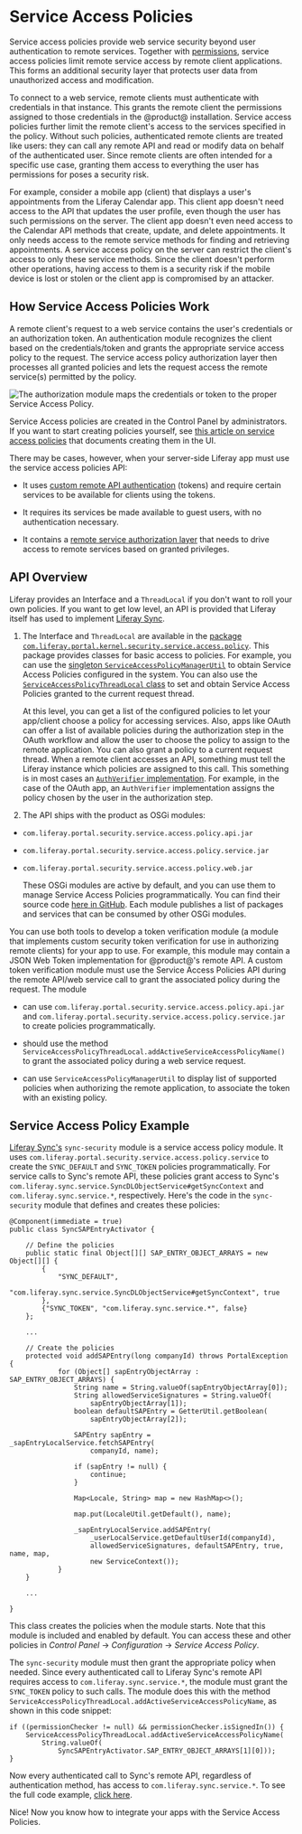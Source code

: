# Service Access Policies [](id=service-access-policies)

Service access policies provide web service security beyond user authentication
to remote services. Together with
[permissions](/develop/tutorials/-/knowledge_base/7-1/defining-application-permissions),
service access policies limit remote service access by remote client
applications. This forms an additional security layer that protects user data
from unauthorized access and modification.

To connect to a web service, remote clients must authenticate with credentials
in that instance. This grants the remote client the permissions assigned to
those credentials in the @product@ installation. Service access policies further
limit the remote client's access to the services specified in the policy.
Without such policies, authenticated remote clients are treated like users: they
can call any remote API and read or modify data on behalf of the authenticated
user. Since remote clients are often intended for a specific use case, granting
them access to everything the user has permissions for poses a security risk.

For example, consider a mobile app (client) that displays a user's appointments
from the Liferay Calendar app. This client app doesn't need access to the API
that updates the user profile, even though the user has such permissions on the
server. The client app doesn't even need access to the Calendar API methods that
create, update, and delete appointments. It only needs access to the remote
service methods for finding and retrieving appointments. A service access policy
on the server can restrict the client's access to only these service methods.
Since the client doesn't perform other operations, having access to them is
a security risk if the mobile device is lost or stolen or the client app is
compromised by an attacker.

## How Service Access Policies Work [](id=how-service-access-policies-work)

A remote client's request to a web service contains the user's credentials or an
authorization token. An authentication module recognizes the client based on the
credentials/token and grants the appropriate service access policy to the
request. The service access policy authorization layer then processes all
granted policies and lets the request access the remote service(s) permitted by
the policy.

![The authorization module maps the credentials or token to the proper Service Access Policy.](../../images/service-access-policies-arch.png)

Service Access policies are created in the Control Panel by
administrators. If you want to start creating policies yourself, see
[this article on service access policies](/discover/deployment/-/knowledge_base/7-1/service-access-policies)
that documents creating them in the UI.

There may be cases, however, when your server-side Liferay app must use the
service access policies API:

- It uses [custom remote API authentication](/develop/tutorials/-/knowledge_base/7-1/auto-login)
  (tokens) and require certain services to be available for clients using
  the tokens.

- It requires its services be made available to guest users, with no authentication
  necessary.

- It contains a [remote service authorization layer](/develop/tutorials/-/knowledge_base/7-1/password-based-authentication-pipelines)
  that needs to drive access to remote services based on granted
  privileges.

## API Overview [](id=api-overview)

Liferay provides an Interface and a `ThreadLocal` if you don't want to roll your own
policies. If you want to get low level, an API is provided that
Liferay itself has used to implement 
[Liferay Sync](/discover/portal/-/knowledge_base/7-1/administering-liferay-sync). 

1. The Interface and `ThreadLocal` are available in the [package
   `com.liferay.portal.kernel.security.service.access.policy`](@platform-ref@/7.1-latest/javadocs/portal-kernel/com/liferay/portal/kernel/security/service/access/policy/package-summary.html).
   This package provides classes for basic access to policies. For example, you
   can use the [singleton
   `ServiceAccessPolicyManagerUtil`](@platform-ref@/7.1-latest/javadocs/portal-kernel/com/liferay/portal/kernel/security/service/access/policy/ServiceAccessPolicyManagerUtil.html)
   to obtain Service Access Policies configured in the system. You can also use
   the [`ServiceAccessPolicyThreadLocal`
   class](https://docs.liferay.com/portal/7.0/javadocs/portal-kernel/com/liferay/portal/kernel/security/service/access/policy/ServiceAccessPolicyThreadLocal.html)
   to set and obtain Service Access Policies granted to the current request
   thread.

   At this level, you can get a list of the configured policies to let your
   app/client choose a policy for accessing services. Also, apps like OAuth
   can offer a list of available policies during the authorization step in
   the OAuth workflow and allow the user to choose the policy to assign to
   the remote application. You can also grant a policy to a current request
   thread. When a remote client accesses an API, something must tell the
   Liferay instance which policies are assigned to this call. This
   something is in most cases an [`AuthVerifier`
   implementation](@platform-ref@/7.1-latest/javadocs/portal-kernel/com/liferay/portal/kernel/security/auth/verifier/AuthVerifier.html).
   For example, in the case of the OAuth app, an `AuthVerifier` implementation
   assigns the policy chosen by the user in the authorization step.

2. The API ships with the product as OSGi modules:

- `com.liferay.portal.security.service.access.policy.api.jar`
- `com.liferay.portal.security.service.access.policy.service.jar`
- `com.liferay.portal.security.service.access.policy.web.jar`

   These OSGi modules are active by default, and you can use them to manage
   Service Access Policies programmatically. You can find their source code 
   [here in GitHub](https://github.com/liferay/liferay-portal/tree/master/modules/apps/portal-security).
   Each module publishes a list of packages and services that can be
   consumed by other OSGi modules.

You can use both tools to develop a token verification module (a module that
implements custom security token verification for use in authorizing remote
clients) for your app to use. For example, this module may contain a JSON Web
Token implementation for @product@'s remote API. A custom token verification
module must use the Service Access Policies API during the remote API/web
service call to grant the associated policy during the request. The module

- can use `com.liferay.portal.security.service.access.policy.api.jar`
  and `com.liferay.portal.security.service.access.policy.service.jar` to
  create policies programmatically.

- should use the method
  `ServiceAccessPolicyThreadLocal.addActiveServiceAccessPolicyName()` to
  grant the associated policy during a web service request.

- can use `ServiceAccessPolicyManagerUtil` to display list of
  supported policies when authorizing the remote application, to associate
  the token with an existing policy.

## Service Access Policy Example [](id=service-access-policy-example)

[Liferay Sync's](https://www.liferay.com/supporting-products/liferay-sync)
`sync-security` module is a service access policy module. It uses
`com.liferay.portal.security.service.access.policy.service` to create the
`SYNC_DEFAULT` and `SYNC_TOKEN` policies programmatically. For service calls to
Sync's remote API, these policies grant access to Sync's
`com.liferay.sync.service.SyncDLObjectService#getSyncContext` and
`com.liferay.sync.service.*`, respectively. Here's the code in the
`sync-security` module that defines and creates these policies:

    @Component(immediate = true)
    public class SyncSAPEntryActivator {

        // Define the policies
        public static final Object[][] SAP_ENTRY_OBJECT_ARRAYS = new Object[][] {
            {
                "SYNC_DEFAULT",
                "com.liferay.sync.service.SyncDLObjectService#getSyncContext", true
            },
            {"SYNC_TOKEN", "com.liferay.sync.service.*", false}
        };

        ...

        // Create the policies
        protected void addSAPEntry(long companyId) throws PortalException {
                for (Object[] sapEntryObjectArray : SAP_ENTRY_OBJECT_ARRAYS) {
                    String name = String.valueOf(sapEntryObjectArray[0]);
                    String allowedServiceSignatures = String.valueOf(
                        sapEntryObjectArray[1]);
                    boolean defaultSAPEntry = GetterUtil.getBoolean(
                        sapEntryObjectArray[2]);

                    SAPEntry sapEntry = _sapEntryLocalService.fetchSAPEntry(
                        companyId, name);

                    if (sapEntry != null) {
                        continue;
                    }

                    Map<Locale, String> map = new HashMap<>();

                    map.put(LocaleUtil.getDefault(), name);

                    _sapEntryLocalService.addSAPEntry(
                        _userLocalService.getDefaultUserId(companyId),
                        allowedServiceSignatures, defaultSAPEntry, true, name, map,
                        new ServiceContext());
                }
        }

        ...

    }

This class creates the policies when the module starts. Note that this module is
included and enabled by default. You can access these and other policies in
*Control Panel* &rarr; *Configuration* &rarr; *Service Access Policy*.

The `sync-security` module must then grant the appropriate policy when
needed. Since every authenticated call to Liferay Sync's remote API
requires access to `com.liferay.sync.service.*`, the module must
grant the `SYNC_TOKEN` policy to such calls. The module does this
with the method
`ServiceAccessPolicyThreadLocal.addActiveServiceAccessPolicyName`, as
shown in this code snippet:

    if ((permissionChecker != null) && permissionChecker.isSignedIn()) {
        ServiceAccessPolicyThreadLocal.addActiveServiceAccessPolicyName(
            String.valueOf(
                SyncSAPEntryActivator.SAP_ENTRY_OBJECT_ARRAYS[1][0]));
    }

Now every authenticated call to Sync's remote API, regardless of
authentication method, has access to `com.liferay.sync.service.*`. To
see the full code example,
[click here](https://github.com/liferay/liferay-portal/blob/7.1.x/modules/apps/sync/sync-security/src/main/java/com/liferay/sync/security/servlet/filter/SyncAuthFilter.java).

Nice! Now you know how to integrate your apps with the Service Access
Policies.
